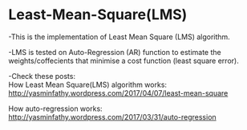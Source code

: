 # Least-Mean-Square(LMS)
-This is the implementation of Least Mean Square (LMS) algorithm.

-LMS is tested on Auto-Regression (AR) function to estimate the weights/coffecients that minimise a cost function (least square error).

-Check these posts:<br/>
How Least Mean Square(LMS) algorithm works: <br/>
http://yasminfathy.wordpress.com/2017/04/07/least-mean-square

How auto-regression works:<br />
http://yasminfathy.wordpress.com/2017/03/31/auto-regression
